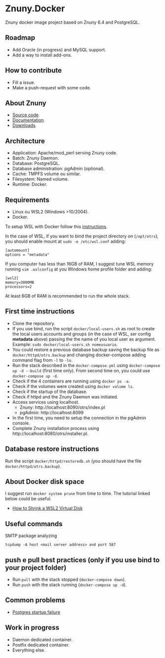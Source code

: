 # Znuny.Docker

Znuny docker image project based on Znuny 6.4 and PostgreSQL.

## Roadmap

- Add Oracle (in progress) and MySQL support.
- Add a way to install add-ons.

## How to contribute

- Fill a issue.
- Make a push-request with some code.

## About Znuny

- [Source code](https://github.com/znuny/znuny).
- [Documentation](https://doc.znuny.org/).
- [Downloads](https://download.znuny.org).

## Architecture

- Application: Apache/mod_perl serving Znuny code.
- Batch: Znuny Daemon.
- Database: PostgreSQL.
- Database administration: pgAdmin (optional).
- Cache: TMPFS volume ou similar.
- Filesystem: Named volume.
- Runtime: Docker.

## Requirements

- Linux ou WSL2 (Windows >10/2004).
- Docker.

To setup WSL with Docker follow this [instructions](https://www.objectivity.co.uk/blog/how-to-live-without-docker-desktop-developers-perspective/).

In the case of WSL, if you want to bind the project directory on (```/opt/otrs```), you should enable mount at ```sudo -e /etc/wsl.conf``` adding:

```
[automount]
options = "metadata"
```

If you computer has less than 16GB of RAM, I suggest tune WSL memory running ```vim .wslconfig``` at you Windows home profile folder and adding:

```
[wsl2]
memory=3000MB
processors=2
```

At least 6GB of RAM is recommended to run the whole stack.

## First time instructions

- Clone the repository.
- If you use bind, run the script ```docker/local-users.sh``` as root to create the local users accounts and groups (in the case of WSL, ser config **metadata** above) passing the the name of you local user as argument. Example: ```sudo docker/local-users.sh nomeusuario```.
- You could restore a previous database backup saving the backup file as ```docker/httpd/otrs.backup``` and changing docker-compose adding command flag from ```-l``` to ```-lo```.
- Run the stack described in the ```docker-compose.yml``` using ```docker-compose up -d --build``` (first time only). From second time on, you could use ```docker-compose up -d```.
- Check if the 4 containers are running using ```docker ps -a```.
- Check if the volumes were created using ```docker volume ls```.
- Check if the startup of the database.
- Check if httpd and the Znuny Daemon was initiated.
- Access services using localhost.
  - Znuny: http://localhost:8090/otrs/index.pl
  - pgAdmin: http://localhost:8099
- In the first time, you need to setup the connection in the pgAdmin console.
- Complete Znuny installation process using http://localhost:8080/otrs/installer.pl.

## Database restore instructions

Run the script ```docker/httpd/restoredb.sh``` (you should have the file ```docker/httpd/otrs.backup```). 

## About Docker disk space

I suggest run ```docker system prune``` from time to time. The tutorial linked below could be useful.

- [How to Shrink a WSL2 Virtual Disk](https://stephenreescarter.net/how-to-shrink-a-wsl2-virtual-disk/)

## Useful commands

SMTP package analyzing

```tcpdump -A host <mail server address> and port 587```

## push e pull best practices (only if you use bind to your project folder)

* Run ```pull``` with the stack stopped (```docker-compose down```). 
* Run ```push``` with the stack running (```docker-compose up -d```).

## Common problems

* [Postgres startup failure](https://stackoverflow.com/questions/8799474/postgresql-error-panic-could-not-locate-a-valid-checkpoint-record)

## Work in progress

* Daemon dedicated container.
* Postfix dedicated container.
* Everything else.